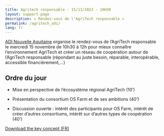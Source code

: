 ```yaml
---
title: Agritech responsable - 15/11/2023 - 10H30
layout: support-page
description: « Rendez-vous de l’AgriTech responsable »
permalink: /agritech_adi/
lang: fr
---
```

[ADI Nouvelle Aquitaine](https://www.adi-na.fr/) organise le rendez-vous de l’AgriTech responsable le mercredi 15 novembre de 10h30 à 12h pour mieux connaître l’environnement AgriTech et créer un réseau de coopération autour de l’AgriTech responsable (répondant au juste besoin, réparable, interopérable, accessible financièrement,…)

## Ordre du jour

- Mise en perspective de l’écosystème régional AgriTech (10’)

- Présentation du consortium OS Farm et de ses ambitions (40’)
    
- Discussion ouverte : intérêt des participants pour OS Farm, intérêt de créer d’autres consortiums, intérêt sur d’autres types de coopération (40’)

<p class="text-center">
  <a href="/docs/adi_osfarm.pdf" target='_blank' class="btn btn-outline">Download the key concept (FR)</a>
</p>